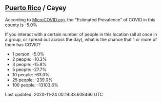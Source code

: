 
## [Puerto Rico](/united-states/puerto-rico) / Cayey

According to [MicroCOVID.org](http://microcovid.org),
the "Estimated Prevalence" of COVID in this county is -5.0%

If you interact with a certain number of people in this location
(all at once in a group, or spread out across the day), what is the chance that
1 or more of them has COVID?

- 1 person: -5.0%
- 2 people: -10.3%
- 3 people: -15.8%
- 5 people: -27.7%
- 10 people: -63.0%
- 25 people: -239.0%
- 100 people: -13103.6%

Last updated: 2020-11-24 00:19:33.608466 UTC

